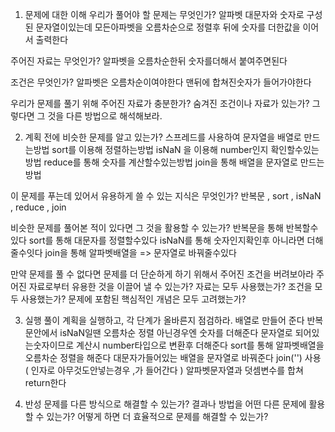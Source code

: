 1. 문제에 대한 이해
우리가 풀어야 할 문제는 무엇인가?
    알파벳 대문자와 숫자로 구성된 문자열이있는데 모든아파벳을 오름차순으로 정렬후 뒤에 숫자를 더한값을 이어서 출력한다

주어진 자료는 무엇인가?
    알파벳을 오름차순한뒤 숫자를더해서 붙여주면된다

조건은 무엇인가?
    알파벳은 오름차순이여야한다
    맨뒤에 합쳐진숫자가 들어가야한다

우리가 문제를 풀기 위해 주어진 자료가 충분한가?
숨겨진 조건이나 자료가 있는가? 그렇다면 그 것을 다른 방법으로 해석해보라.

2. 계획
전에 비슷한 문제를 알고 있는가?
    스프레드를 사용하여 문자열을 배열로 만드는방법
    sort를 이용해 정렬하는방법
    isNaN 을 이용해 number인지 확인할수있는방법
    reduce를 통해 숫자를 계산할수있는방법
    join을 통해 배열을 문자열로 만드는방법

이 문제를 푸는데 있어서 유용하게 쓸 수 있는 지식은 무엇인가?
    반복문 , sort , isNaN , reduce , join

비슷한 문제를 풀어본 적이 있다면 그 것을 활용할 수 있는가?
    반복문을 통해 반복할수있다
    sort를 통해 대문자를 정렬할수있다
    isNaN를 통해 숫자인지확인후 아니라면 더해줄수잇다
    join을 통해 알파벳배열을 => 문자열로 바꿔줄수있다

만약 문제를 풀 수 없다면 문제를 더 단순하게 하기 위해서 주어진 조건을 버려보아라
주어진 자료로부터 유용한 것을 이끌어 낼 수 있는가?
자료는 모두 사용했는가?
조건을 모두 사용했는가?
문제에 포함된 핵심적인 개념은 모두 고려했는가?

3. 실행
풀이 계획을 실행하고, 각 단계가 올바른지 점검하라.
    배열로 만들어 준다
    반복문안에서 isNaN일땐 오름차순 정렬 아닌경우엔 숫자를 더해준다
        문자열로 되어있는숫자이므로 계산시 number타입으로 변환후 더해준다
    sort를 통해 알파벳배열을 오름차순 정렬을 해준다
    대문자가들어있는 배열을 문자열로 바꿔준다
        join('') 사용 ( 인자로 아무것도안넣는경우 ,가 들어간다 )
    알파벳문자열과 덧셈변수를 합쳐 return한다

4. 반성
문제를 다른 방식으로 해결할 수 있는가?
결과나 방법을 어떤 다른 문제에 활용할 수 있는가?
어떻게 하면 더 효율적으로 문제를 해결할 수 있는가?
